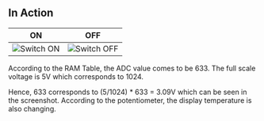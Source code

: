 ## In Action

|ON|OFF|
|:--:|:--:|
|![Switch ON](https://user-images.githubusercontent.com/81178250/133616887-fedd0034-9086-4b13-8bd6-461c6d37f52f.jpeg)|![Switch OFF](https://user-images.githubusercontent.com/81178250/133616898-b674ba7c-e057-4196-8a94-0d4e3a61ec45.jpeg)|





According to the RAM Table, the ADC value comes to be 633. The full scale voltage is 5V which corresponds to 1024.

Hence, 633 corresponds to (5/1024) * 633 = 3.09V which can be seen in the screenshot. According to the potentiometer, the display temperature is also changing.
